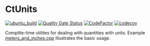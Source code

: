 # CtUnits

[![ubuntu_build](https://github.com/vil02/CtUnits/actions/workflows/ubuntu_build.yml/badge.svg)](https://github.com/vil02/CtUnits/actions/workflows/ubuntu_build.yml)
[![Quality Gate Status](https://sonarcloud.io/api/project_badges/measure?project=vil02_CtUnits&metric=alert_status)](https://sonarcloud.io/summary/new_code?id=vil02_CtUnits)
[![CodeFactor](https://www.codefactor.io/repository/github/vil02/ctunits/badge)](https://www.codefactor.io/repository/github/vil02/ctunits)
[![codecov](https://codecov.io/github/vil02/CtUnits/branch/master/graph/badge.svg?token=B1LD8I1WYH)](https://codecov.io/github/vil02/CtUnits)

Compilte-time utilites for dealing with quantities with units.
Example [meters_and_inches.cpp](./examples/meters_and_inches/meters_and_inches.cpp) illustrates the basic usage.
